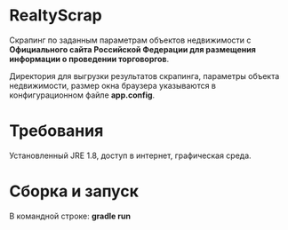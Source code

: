 RealtyScrap
===========
Скрапинг по заданным параметрам объектов недвижимости с 
**Официального сайта Российской Федерации для размещения информации о 
проведении торговоргов**.

Директория для выгрузки результатов скрапинга, параметры объекта недвижимости,
размер окна браузера указываются в конфигурационном файле **app.config**. 


Требования
==========
Установленный JRE 1.8, доступ в интернет, графическая среда.


Сборка и запуск
===============
В командной строке: **gradle run**
